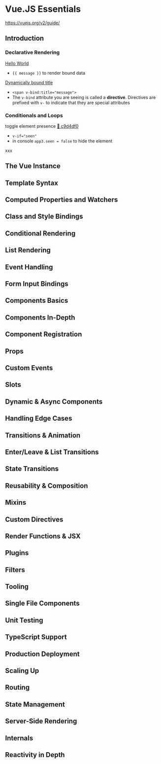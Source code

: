 # Vue.JS Essentials

https://vuejs.org/v2/guide/

## Introduction

### Declarative Rendering

[Hello World](https://github.com/arafatm/learn_vue/commit/1568792a75319bac75195ca5003a50c13f98bd85)
- `{{ message }}` to render bound data

[Dynamically bound title](https://github.com/arafatm/learn_vue/commit/e7c84d91f9f5898256fb7e9ed65300ef29744d48)
- `<span v-bind:title="message">`
- The `v-bind` attribute you are seeing is called a **directive**.  Directives
  are prefixed with `v-` to indicate that they are special attributes

### Conditionals and Loops

toggle element presence [:ship: c9d4df0](https://github.com/arafatm/learn_vue/commit/c9d4df0)
- `v-if="seen"`
- in console `app3.seen = false` to hide the element

xxx

## The Vue Instance
## Template Syntax
## Computed Properties and Watchers
## Class and Style Bindings
## Conditional Rendering
## List Rendering
## Event Handling
## Form Input Bindings
## Components Basics
## Components In-Depth
## Component Registration
## Props
## Custom Events
## Slots
## Dynamic & Async Components
## Handling Edge Cases
## Transitions & Animation
## Enter/Leave & List Transitions
## State Transitions
## Reusability & Composition
## Mixins
## Custom Directives
## Render Functions & JSX
## Plugins
## Filters
## Tooling
## Single File Components
## Unit Testing
## TypeScript Support
## Production Deployment
## Scaling Up
## Routing
## State Management
## Server-Side Rendering
## Internals
## Reactivity in Depth 
